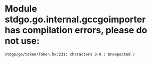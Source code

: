 # Module stdgo.go.internal.gccgoimporter has compilation errors, please do not use:
```
stdgo/go/token/Token.hx:231: characters 8-9 : Unexpected /

```

